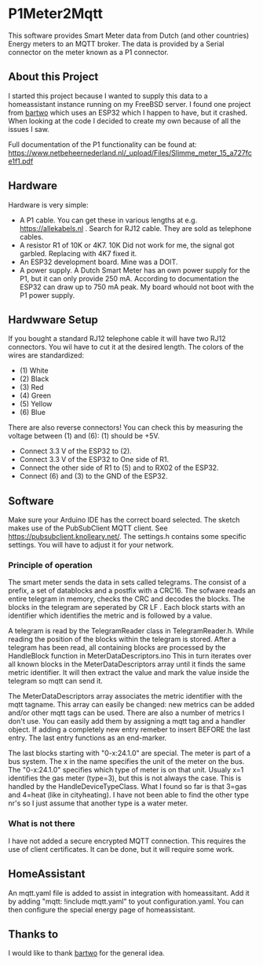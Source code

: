 # P1Meter2Mqtt
This software provides Smart Meter data from Dutch (and other countries) Energy meters to an MQTT broker. The data is provided by a Serial connector on the meter known as a P1 connector.

## About this Project
I started this project because I wanted to supply this data to a homeassistant instance running on my FreeBSD server. I found one project from [bartwo](https://github.com/bartwo) which uses an ESP32 which I happen to have, but it crashed. When looking at the code I decided to create my own because of all the issues I saw.

Full documentation of the P1 functionality can be found at: https://www.netbeheernederland.nl/_upload/Files/Slimme_meter_15_a727fce1f1.pdf

## Hardware
Hardware is very simple:
- A P1 cable. You can get these in various lengths at e.g. https://allekabels.nl . Search for RJ12 cable. They are sold as telephone cables. 
- A resistor R1 of 10K or 4K7. 10K Did not work for me, the signal got garbled. Replacing with 4K7 fixed it.
- An ESP32 development board. Mine was a DOIT.
- A power supply. A Dutch Smart Meter has an own power supply for the P1, but it can only provide 250 mA. According to documentation the ESP32 can draw up to 750 mA peak. My board whould not boot with the P1 power supply.

## Hardwware Setup

If you bought a standard RJ12 telephone cable it will have two RJ12 connectors. You wil have to cut it at the desired length. The colors of the wires are standardized:
- (1) White
- (2) Black
- (3) Red
- (4) Green
- (5) Yellow
- (6) Blue

There are also reverse connectors! You can check this by measuring the voltage between (1) and (6): (1) should be +5V.
- Connect 3.3 V of the ESP32 to (2).
- Connect 3.3 V of the ESP32 to One side of R1.
- Connect the other side of R1 to (5) and to RX02 of the ESP32.
- Connect (6) and (3) to the GND of the ESP32.

## Software

Make sure your Arduino IDE has the correct board selected. The sketch makes use of the PubSubClient MQTT client. See https://pubsubclient.knolleary.net/.
The settings.h contains some specific settings. You will have to adjust it for your network.

### Principle of operation

The smart meter sends the data in sets called telegrams. The consist of a prefix, a set of datablocks and a postfix with a CRC16. The sofware reads an entire telegram in memory, checks the CRC and decodes the blocks.
The blocks in the telegram are seperated by CR LF . Each block starts with an identifier which identifies the metric and is followed by a value.

A telegram is read by the TelegramReader class in TelegramReader.h. While reading the position of the blocks within the telegram is stored. 
After a telegram has been read, all containing blocks are processed by the HandleBlock function in MeterDataDescriptors.ino
This in turn iterates over all known blocks in the MeterDataDescriptors array until it finds the same metric identifier.
It will then extract the value and mark the value inside the telegram so mqtt can send it. 

The MeterDataDescriptors array associates the metric identifier with the mqtt tagname. This array can easily be changed: new metrics can be added and/or other mqtt tags can be used. There are also a number of metrics I don't use. You can easily add them by assigning a mqtt tag and a handler object. 
If adding a completely new entry remeber to insert  BEFORE the last entry. The last entry functions as an end-marker.

The last blocks starting with "0-x:24.1.0" are special. The meter is part of a bus system. The x in the name specifies the unit of the meter on the bus. The "0-x:24.1.0" specifies which type of meter is on that unit. Usualy x=1 identifies the gas meter (type=3), but this is not always the case. This is handled by the HandleDeviceTypeClass. What I found so far is that 3=gas and 4=heat (like in cityheating). I have not been able to find the other type nr's so I just assume that another type is a water meter.

### What is not there

I have not added a secure encrypted MQTT connection. This requires the use of client certificates. It can be done, but it will require some work.

## HomeAssistant

An mqtt.yaml file is added to assist in integration with homeassitant. Add it by adding "mqtt: !include mqtt.yaml" to yout configuration.yaml. You can then configure the special energy page of homeassistant.

## Thanks to

I would like to thank [bartwo](https://github.com/bartwo) for the general idea.




